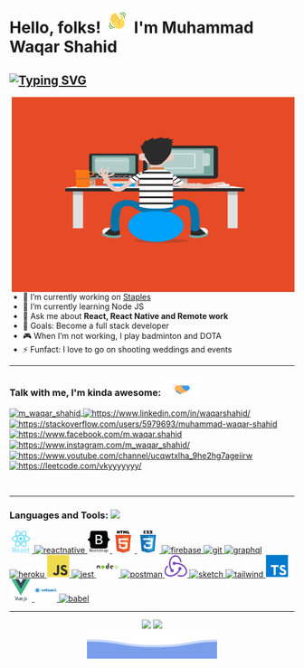 # Hello, folks! <a href="#"><img src="https://raw.githubusercontent.com/JeshadKhan/jeshadkhan/main/.github/images/hand_wave.gif" width="45px" height="45px"/></a> I'm Muhammad Waqar Shahid

## <a href="https://git.io/typing-svg"><img src="https://readme-typing-svg.herokuapp.com?font=Satisfy&size=30&width=435&lines=Front+End+Engineer;Web+Developer;Remote+Work+Enthusiast;Photographer" alt="Typing SVG" /></a>

<img align="right" alt="Vky workstation GIF" src="https://github.com/mwaqarshahid/mwaqarshahid/blob/main/code.gif?raw=true" width="500" height="345" />

- 🔭 I’m currently working on [Staples](https://www.staples.ca/)
- 🌱 I’m currently learning Node JS
- 💬 Ask me about **React, React Native and Remote work**
- 🥅 Goals: Become a full stack developer
- 🎮 When I’m not working, I play badminton and DOTA
- ⚡ Funfact: I love to go on shooting weddings and events

---

### Talk with me, I'm kinda awesome: <a href="#"><img alt="Vky shaking hands" src="https://raw.githubusercontent.com/JeshadKhan/jeshadkhan/main/.github/images/handshake.gif" height="30px"></a>

<p align="left">
  <a href="https://twitter.com/m_waqar_shahid" target="blank">
    <img align="center"
      src="https://raw.githubusercontent.com/rahuldkjain/github-profile-readme-generator/master/src/images/icons/Social/twitter.svg"
      alt="m_waqar_shahid" height="30" width="40" />
  </a>
  <a href="https://linkedin.com/in/https://www.linkedin.com/in/waqarshahid/" target="blank">
    <img align="center"
      src="https://raw.githubusercontent.com/rahuldkjain/github-profile-readme-generator/master/src/images/icons/Social/linked-in-alt.svg"
      alt="https://www.linkedin.com/in/waqarshahid/" height="30" width="40" />
  </a>
  <a href="https://stackoverflow.com/users/https://stackoverflow.com/users/5979693/muhammad-waqar-shahid"
    target="blank">
    <img align="center"
      src="https://raw.githubusercontent.com/rahuldkjain/github-profile-readme-generator/master/src/images/icons/Social/stack-overflow.svg"
      alt="https://stackoverflow.com/users/5979693/muhammad-waqar-shahid" height="30" width="40" />
  </a>
  <a href="https://fb.com/https://www.facebook.com/m.waqar.shahid" target="blank">
    <img align="center"
      src="https://raw.githubusercontent.com/rahuldkjain/github-profile-readme-generator/master/src/images/icons/Social/facebook.svg"
      alt="https://www.facebook.com/m.waqar.shahid" height="30" width="40" />
  </a>
  <a href="https://instagram.com/https://www.instagram.com/m_waqar_shahid/" target="blank">
    <img align="center"
      src="https://raw.githubusercontent.com/rahuldkjain/github-profile-readme-generator/master/src/images/icons/Social/instagram.svg"
      alt="https://www.instagram.com/m_waqar_shahid/" height="30" width="40" />
  </a>
  <a href="https://www.youtube.com/c/https://www.youtube.com/channel/ucqwtxlha_9he2hg7ageiirw" target="blank">
    <img align="center"
      src="https://raw.githubusercontent.com/rahuldkjain/github-profile-readme-generator/master/src/images/icons/Social/youtube.svg"
      alt="https://www.youtube.com/channel/ucqwtxlha_9he2hg7ageiirw" height="30" width="40" />
  </a>
  <a href="https://www.leetcode.com/https://leetcode.com/vkyyyyyyy/" target="blank">
    <img align="center"
      src="https://raw.githubusercontent.com/rahuldkjain/github-profile-readme-generator/master/src/images/icons/Social/leet-code.svg"
      alt="https://leetcode.com/vkyyyyyyy/" height="30" width="40" />
  </a>
</p>

<br />

---

### Languages and Tools: <a href="#"><img src="https://media2.giphy.com/media/QssGEmpkyEOhBCb7e1/giphy.gif?cid=ecf05e47a0n3gi1bfqntqmob8g9aid1oyj2wr3ds3mg700bl&rid=giphy.gif" height="30px"></a>

<p align="left">
  <a href="https://reactjs.org/" target="_blank" rel="noreferrer"> <img
      src="https://raw.githubusercontent.com/devicons/devicon/master/icons/react/react-original-wordmark.svg"
      alt="react" width="40" height="40" />
  </a>
  <a href="https://reactnative.dev/" target="_blank" rel="noreferrer"> <img
      src="https://reactnative.dev/img/header_logo.svg"
      alt="reactnative" width="40" height="40" />
  </a>
  <a href="https://getbootstrap.com" target="_blank" rel="noreferrer"> <img
      src="https://raw.githubusercontent.com/devicons/devicon/master/icons/bootstrap/bootstrap-plain-wordmark.svg"
      alt="bootstrap" width="40" height="40" />
  </a>
  <a href="https://www.w3.org/html/" target="_blank" rel="noreferrer"> <img
      src="https://raw.githubusercontent.com/devicons/devicon/master/icons/html5/html5-original-wordmark.svg"
      alt="html5" width="40" height="40" />
  </a>
  <a href="https://www.w3schools.com/css/" target="_blank" rel="noreferrer"> <img
      src="https://raw.githubusercontent.com/devicons/devicon/master/icons/css3/css3-original-wordmark.svg" alt="css3"
      width="40" height="40" />
  </a>
  <a href="https://firebase.google.com/" target="_blank" rel="noreferrer"> <img
      src="https://www.vectorlogo.zone/logos/firebase/firebase-icon.svg"
      alt="firebase" width="40" height="40" />
  </a>
  <a href="https://git-scm.com/" target="_blank" rel="noreferrer"> <img
      src="https://www.vectorlogo.zone/logos/git-scm/git-scm-icon.svg"
      alt="git" width="40" height="40" />
  </a>
  <a href="https://graphql.org" target="_blank" rel="noreferrer"> <img
      src="https://www.vectorlogo.zone/logos/graphql/graphql-icon.svg"
      alt="graphql" width="40" height="40" />
  </a>
  <a href="https://heroku.com" target="_blank" rel="noreferrer"> <img
      src="https://www.vectorlogo.zone/logos/heroku/heroku-icon.svg" alt="heroku" width="40" height="40" />
  </a>
  <a href="https://developer.mozilla.org/en-US/docs/Web/JavaScript" target="_blank" rel="noreferrer"> <img
      src="https://raw.githubusercontent.com/devicons/devicon/master/icons/javascript/javascript-original.svg"
      alt="javascript" width="40" height="40" />
  </a>
  <a href="https://jestjs.io" target="_blank" rel="noreferrer"> <img
      src="https://www.vectorlogo.zone/logos/jestjsio/jestjsio-icon.svg"
      alt="jest" width="40" height="40" />
  </a>
  <a href="https://nodejs.org" target="_blank" rel="noreferrer"> <img
      src="https://raw.githubusercontent.com/devicons/devicon/master/icons/nodejs/nodejs-original-wordmark.svg"
      alt="nodejs" width="40" height="40" />
  </a>
  <a href="https://postman.com" target="_blank" rel="noreferrer"> <img
      src="https://www.vectorlogo.zone/logos/getpostman/getpostman-icon.svg"
      alt="postman" width="40" height="40" />
  </a>
  <a href="https://redux.js.org" target="_blank" rel="noreferrer"> <img
      src="https://raw.githubusercontent.com/devicons/devicon/master/icons/redux/redux-original.svg" alt="redux"
      width="40" height="40" />
  </a>
  <a href="https://www.sketch.com/" target="_blank" rel="noreferrer"> <img
      src="https://www.vectorlogo.zone/logos/sketchapp/sketchapp-icon.svg"
      alt="sketch" width="40" height="40" />
  </a>
  <a href="https://tailwindcss.com/" target="_blank" rel="noreferrer"> <img
      src="https://www.vectorlogo.zone/logos/tailwindcss/tailwindcss-icon.svg"
      alt="tailwind" width="40" height="40" />
  </a>
  <a href="https://www.typescriptlang.org/" target="_blank" rel="noreferrer"> <img
      src="https://raw.githubusercontent.com/devicons/devicon/master/icons/typescript/typescript-original.svg"
      alt="typescript" width="40" height="40" />
  </a>
  <a href="https://vuejs.org/" target="_blank" rel="noreferrer"> <img
      src="https://raw.githubusercontent.com/devicons/devicon/master/icons/vuejs/vuejs-original-wordmark.svg"
      alt="vuejs" width="40" height="40" />
  </a>
  <a href="https://webpack.js.org" target="_blank" rel="noreferrer"> <img
      src="https://raw.githubusercontent.com/devicons/devicon/d00d0969292a6569d45b06d3f350f463a0107b0d/icons/webpack/webpack-original-wordmark.svg"
      alt="webpack" width="40" height="40" />
  </a>
  <a href="https://babeljs.io/" target="_blank" rel="noreferrer"> <img
      src="https://www.vectorlogo.zone/logos/babeljs/babeljs-icon.svg"
      alt="babel" width="40" height="40" />
  </a>
</p>

---

<div align="center">
  <img src="https://github-readme-stats.vercel.app/api?username=mwaqarshahid&&show_icons=true&title_color=ffffff&icon_color=bb2acf&text_color=daf7dc&bg_color=151515" height="200">
  <img src="https://github-readme-stats.vercel.app/api/top-langs/?username=mwaqarshahid&&show_icons=true&title_color=ffffff&icon_color=bb2acf&text_color=daf7dc&bg_color=151515&langs_count=10&layout=compact" height="200">
</div>

<div align="center">
  <a href="#"><img src="https://raw.githubusercontent.com/JeshadKhan/jeshadkhan/main/.github/images/footer.svg"/></a>
</div>
